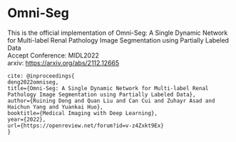 # Omni-Seg
This is the official implementation of Omni-Seg: A Single Dynamic Network for Multi-label Renal Pathology Image Segmentation using Partially Labeled Data  
Accept Conference: MIDL2022  
arxiv: https://arxiv.org/abs/2112.12665 
```
cite: @inproceedings{
deng2022omniseg,
title={Omni-Seg: A Single Dynamic Network for Multi-label Renal Pathology Image Segmentation using Partially Labeled Data},
author={Ruining Deng and Quan Liu and Can Cui and Zuhayr Asad and Haichun Yang and Yuankai Huo},
booktitle={Medical Imaging with Deep Learning},
year={2022},
url={https://openreview.net/forum?id=v-z4Zxkt9Ex}
}
```
